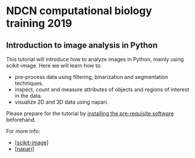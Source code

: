 # NDCN computational biology training 2019

## Introduction to image analysis in Python

This tutorial will introduce how to analyze images in Python, mainly using scikit-image. Here we will learn how to:
  * pre-process data using filtering, binarization and segmentation techniques.
  * inspect, count and measure attributes of objects and regions of interest in the data.
  * visualize 2D and 3D data using napari.

Please prepare for the tutorial by [installing the pre-requisite
software](https://github.com/chanzuckerberg/scRNA-python-workshop/blob/master/content/intro/setup.md) beforehand.

For more info:
  * [[scikit-image]](https://scikit-image.org/)
  * [[napari]](https://github.com/napari/napari#napari)
